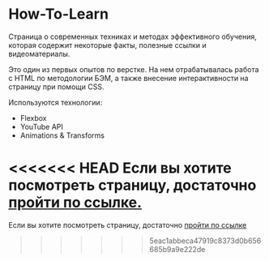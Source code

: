# How-To-Learn

Страница о современных техниках и методах эффективного обучения, которая содержит некоторые факты, полезные ссылки и видеоматериалы.

Это один из первых опытов по верстке. На нем отрабатывалась работа с HTML по методологии БЭМ, а также внесение интерактивности на страницу при помощи CSS.

Используются технологии:
* Flexbox
* YouTube API
* Animations & Transforms

<<<<<<< HEAD
Если вы хотите посмотреть страницу, достаточно [пройти по ссылке.](https://mycodetherapy.github.io/how-to-learn/index.html)
=======
Если вы хотите посмотреть страницу, достаточно [пройти по ссылке](https://mycodetherapy.github.io/how-to-learn/index.html)
>>>>>>> 5eac1abbeca47919c8373d0b656685b9a9e222de
